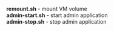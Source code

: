 <b>remount.sh</b>  - mount VM volume<br>
<b>admin-start.sh</b> - start admin application<br>
<b>admin-stop.sh</b> - stop admin application<br>